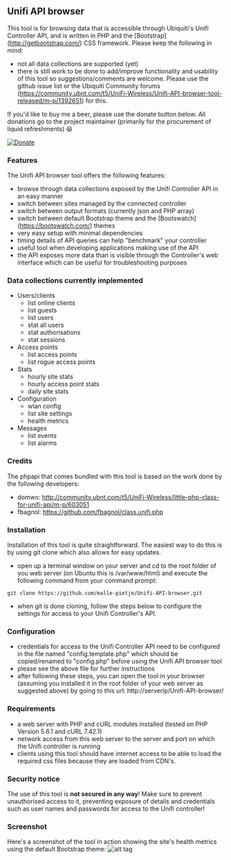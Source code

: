 ## Unifi API browser
This tool is for browsing data that is accessible through Ubiquiti's Unifi Controller API, and is written in PHP and the  [Bootstrap] (http://getbootstrap.com/) CSS framework. Please keep the following in mind:
- not all data collections are supported (yet)
- there is still work to be done to add/improve functionality and usability of this tool so suggestions/comments are welcome. Please use the github issue list or the Ubiquiti Community forums (https://community.ubnt.com/t5/UniFi-Wireless/Unifi-API-browser-tool-released/m-p/1392651) for this.

If you'd like to buy me a beer, please use the donate button below. All donations go to the project maintainer (primarily for the procurement of liquid refreshments) :satisfied:

[![Donate](https://www.paypalobjects.com/en_GB/i/btn/btn_donate_LG.gif)](https://www.paypal.com/cgi-bin/webscr?cmd=_s-xclick&hosted_button_id=M7TVNVX3Z44VN)

### Features
The Unifi API browser tool offers the following features:
- browse through data collections exposed by the Unifi Controller API in an easy manner
- switch between sites managed by the connected controller
- switch between output formats (currently json and PHP array)
- switch between default Bootstrap theme and the [Bootswatch] (https://bootswatch.com/) themes
- very easy setup with minimal dependencies
- timing details of API queries can help "benchmark" your controller
- useful tool when developing applications making use of the API
- the API exposes more data than is visible through the Controller's web interface which can be useful for troubleshooting purposes

### Data collections currently implemented
- Users/clients
  - list online clients
  - list guests
  - list users
  - stat all users
  - stat authorisations
  - stat sessions
- Access points
  - list access points
  - list rogue access points
- Stats
  - hourly site stats
  - hourly access point stats
  - daily site stats
- Configuration
  - wlan config
  - list site settings
  - health metrics
- Messages
  - list events
  - list alarms

### Credits
The phpapi that comes bundled with this tool is based on the work done by the following developers:
- domwo: http://community.ubnt.com/t5/UniFi-Wireless/little-php-class-for-unifi-api/m-p/603051
- fbagnol: https://github.com/fbagnol/class.unifi.php

### Installation
Installation of this tool is quite straightforward. The easiest way to do this is by using git clone which also allows for easy updates.
- open up a terminal window on your server and cd to the root folder of you web server (on Ubuntu this is /var/www/html) and execute the following command from your command prompt:
```
git clone https://github.com/malle-pietje/Unifi-API-browser.git
```
- when git is done cloning, follow the steps below to configure the settings for access to your Unifi Controller's API.

### Configuration
- credentials for access to the Unifi Controller API need to be configured in the file named "config.template.php" which should be copied/renamed to "config.php" before using the Unifi API browser tool
- please see the above file for further instructions
- after following these steps, you can open the tool in your browser (assuming you installed it in the root folder of your web server as suggested above) by going to this url: http://serverip/Unifi-API-browser/

### Requirements
- a web server with PHP and cURL modules installed (tested on PHP Version 5.6.1 and cURL 7.42.1)
- network access from this web server to the server and port on which the Unifi controller is running
- clients using this tool should have internet access to be able to load the required css files because they are loaded from CDN's.

### Security notice
The use of this tool is **not secured in any way**! Make sure to prevent unauthorised access to it, preventing exposure of details and credentials such as user names and passwords for access to the Unifi controller!

### Screenshot
Here's a screenshot of the tool in action showing the site's health metrics using the default Bootstrap theme:
![alt tag](https://cloud.githubusercontent.com/assets/12016131/11059979/8d0dbd5a-879d-11e5-9459-51749e471297.png "Sample screenshot")
